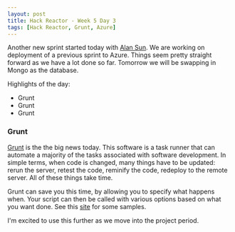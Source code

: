 ```yaml
---
layout: post
title: Hack Reactor - Week 5 Day 3
tags: [Hack Reactor, Grunt, Azure]
---
```


Another new sprint started today with [Alan Sun](www.arraysofsun.com).  We are working on deployment of a previous sprint to Azure.  Things seem pretty straight forward as we have a lot done so far.  Tomorrow we will be swapping in Mongo as the database.

Highlights of the day:

* Grunt
* Grunt
* Grunt

<!--more-->

### Grunt

[Grunt](http://gruntjs.com/) is the the big news today.  This software is a task runner that can automate a majority of the tasks associated with software development.  In simple terms, when code is changed, many things have to be updated:  rerun the server, retest the code, reminify the code, redeploy to the remote server.  All of these things take time.

Grunt can save you this time, by allowing you to specify what happens when.  Your script can then be called with various options based on what you want done.  See this [site](http://24ways.org/2013/grunt-is-not-weird-and-hard/) for some samples.  

I'm excited to use this further as we move into the project period.

